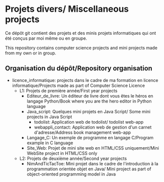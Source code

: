 # Projets divers/ Miscellaneous projects

Ce dépôt git contient des projets et des minis projets informatiques qui ont été conçus par moi même ou en groupe.

This repository contains computer science projects and mini projects made from my own or in group.

## Organisation du dépôt/Repository organisation


- licence_informatique: projects dans le cadre de ma formation en licence informatique/Projects made as part of Computer Science Licence
  - L1: Projets de première année/First year projects
    - Editeur_de_livre: Un éditeur de livre dont vous êtes le héros en langage Python/Book where you are the hero editor in Python language
    - Java_script: Quelques mini projets en Java Script/ Some mini projects in Java Script
      - todolist: Application web de todolist/ todolist web-app
      - webappli_contact: Application web de gestion d'un carnet d'adresse/Address book management web-app
    - Langage_C: Un exemple de programme en langage C/Program example in C language
    - Site_Web: Projet de mini site web en HTML/CSS uniquement/Mini WebSite project in HTML/CSS only
  - L2: Projets de deuxième année/Second year projects
    - NimAndTicTacToe: Mini projet dans le cadre de l'introduction à la programmation orientée objet en Java/ Mini project as part of object-oriented programming model in Java
   



